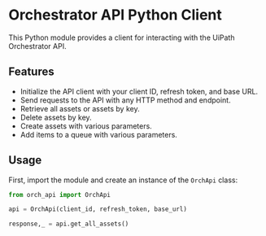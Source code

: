 # Orchestrator API Python Client

This Python module provides a client for interacting with the UiPath Orchestrator API.

## Features

- Initialize the API client with your client ID, refresh token, and base URL.
- Send requests to the API with any HTTP method and endpoint.
- Retrieve all assets or assets by key.
- Delete assets by key.
- Create assets with various parameters.
- Add items to a queue with various parameters.

## Usage

First, import the module and create an instance of the `OrchApi` class:

```python
from orch_api import OrchApi

api = OrchApi(client_id, refresh_token, base_url)

response,_ = api.get_all_assets()
